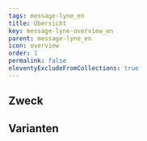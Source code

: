 ```yaml
---
tags: message-lyne_en
title: Übersicht
key: message-lyne-overview_en
parent: message-lyne_en
icon: overview
order: 1
permalink: false
eleventyExcludeFromCollections: true
---
```


## Zweck

## Varianten

